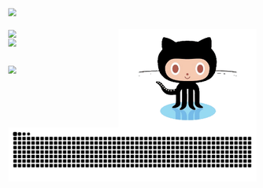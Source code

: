 <h1 text-align:center>
  <a href="https://git.io/typing-svg">
    <img src="https://readme-typing-svg.herokuapp.com?color=62F7F3&size=25&lines=System+.+out+.+println+(+Hello+ World+")+;">
  </a>
</h1>

<img align="center" src="https://github-readme-stats.vercel.app/api?username=Mystery-2-Dev&show_icons=true&include_all_commits=true&bg_color=151515&title_color=ffff&text_color=fff9&icon_color=52CB61&hide=issues,stars" />
<img align="right" width="280" height="200" src="github-octocat.gif"/>

<br>
  <img align="center" src="https://github-readme-stats.vercel.app/api/top-langs/?username=Mystery-2-Dev&bg_color=151515&title_color=ffff&text_color=fff9&layout=compact" />
<br>

#

  <img src="https://komarev.com/ghpvc/?username=Mystery-2-Dev" width=160px/>
  
#

![𝙶𝚒𝚝𝚑𝚞𝚋 𝙲𝚘𝚗𝚝𝚛𝚒𝚋𝚞𝚝𝚒𝚘𝚗 𝙶𝚛𝚊𝚙𝚑](https://github.com/JayantGoel001/JayantGoel001/blob/main/github-contribution-grid-snake.svg)
